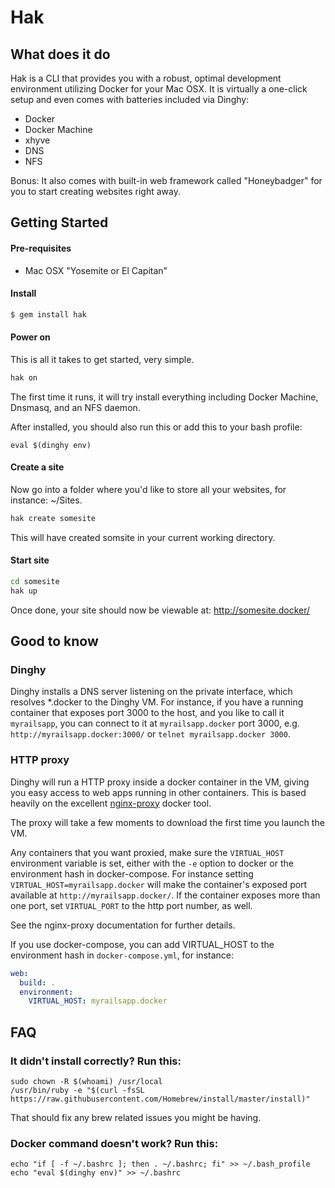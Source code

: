 # Hak

## What does it do

Hak is a CLI that provides you with a robust, optimal development environment utilizing Docker for your Mac OSX.
It is virtually a one-click setup and even comes with batteries included via Dinghy:
- Docker 
- Docker Machine
- xhyve
- DNS
- NFS

Bonus: It also comes with built-in web framework called "Honeybadger" for you to start creating websites right away.

## Getting Started

#### Pre-requisites

* Mac OSX "Yosemite or El Capitan"

#### Install

```sh
$ gem install hak
```

#### Power on

This is all it takes to get started, very simple.

```sh
hak on
```

The first time it runs, it will try install everything including Docker Machine, Dnsmasq, and an NFS daemon.

After installed, you should also run this or add this to your bash profile:

```
eval $(dinghy env)
```

#### Create a site

Now go into a folder where you'd like to store all your websites, for instance: ~/Sites.

```sh
hak create somesite
```

This will have created somsite in your current working directory.

#### Start site

```sh
cd somesite
hak up
```

Once done, your site should now be viewable at: http://somesite.docker/

## Good to know

### Dinghy
Dinghy installs a DNS server listening on the private interface, which
resolves \*.docker to the Dinghy VM. For instance, if you have a running
container that exposes port 3000 to the host, and you like to call it
`myrailsapp`, you can connect to it at `myrailsapp.docker` port 3000, e.g.
`http://myrailsapp.docker:3000/` or `telnet myrailsapp.docker 3000`.

### HTTP proxy

Dinghy will run a HTTP proxy inside a docker container in the VM, giving you
easy access to web apps running in other containers. This is based heavily on
the excellent [nginx-proxy](https://github.com/jwilder/nginx-proxy) docker tool.

The proxy will take a few moments to download the first time you launch the VM.

Any containers that you want proxied, make sure the `VIRTUAL_HOST`
environment variable is set, either with the `-e` option to docker or
the environment hash in docker-compose. For instance setting
`VIRTUAL_HOST=myrailsapp.docker` will make the container's exposed port
available at `http://myrailsapp.docker/`. If the container exposes more
than one port, set `VIRTUAL_PORT` to the http port number, as well.

See the nginx-proxy documentation for further details.

If you use docker-compose, you can add VIRTUAL_HOST to the environment hash in
`docker-compose.yml`, for instance:

```yaml
web:
  build: .
  environment:
    VIRTUAL_HOST: myrailsapp.docker
```

## FAQ

### It didn't install correctly? Run this:

```
sudo chown -R $(whoami) /usr/local
/usr/bin/ruby -e "$(curl -fsSL https://raw.githubusercontent.com/Homebrew/install/master/install)"
```

That should fix any brew related issues you might be having.

### Docker command doesn't work? Run this:

```
echo "if [ -f ~/.bashrc ]; then . ~/.bashrc; fi" >> ~/.bash_profile
echo "eval $(dinghy env)" >> ~/.bashrc
```
